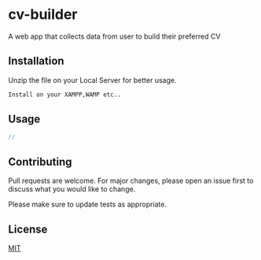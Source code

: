 # cv-builder
A web app that collects data from user to build their preferred CV

## Installation

Unzip the file on your Local Server for better usage.

```bash
Install on your XAMPP,WAMP etc..
```

## Usage

```php
// 
```

## Contributing
Pull requests are welcome. For major changes, please open an issue first to discuss what you would like to change.

Please make sure to update tests as appropriate.

## License
[MIT](https://choosealicense.com/licenses/mit/)
